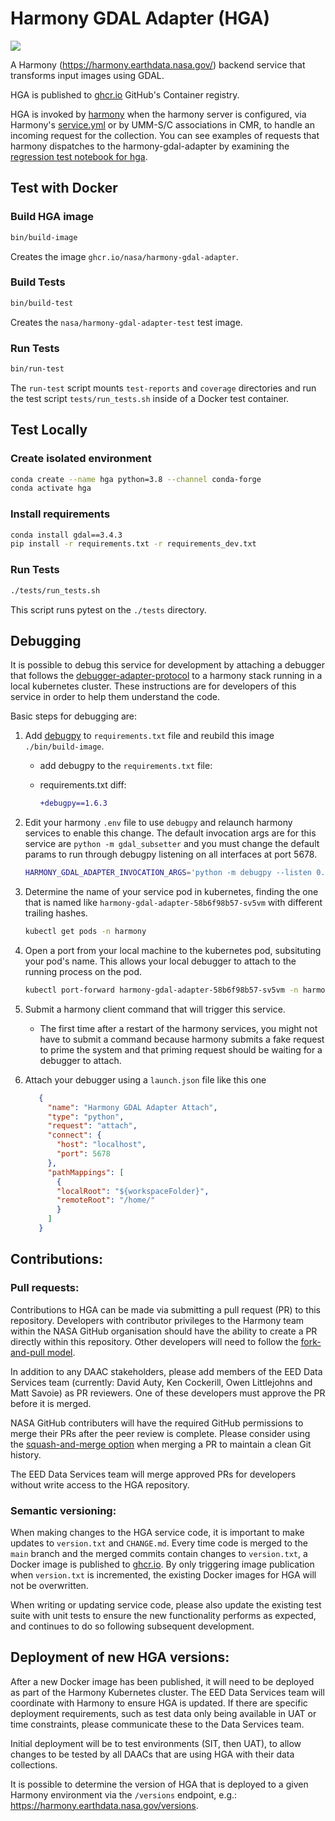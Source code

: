 # Harmony GDAL Adapter (HGA)

![](https://data-services-github-badges.s3.amazonaws.com/cov.svg?dummy=true)

A Harmony (https://harmony.earthdata.nasa.gov/) backend service that transforms
input images using GDAL.

HGA is published to [ghcr.io](https://github.com/nasa/harmony-gdal-adapter/pkgs/container/harmony-gdal-adapter)
GitHub's Container registry.

HGA is invoked by [harmony](https://github.com/nasa/harmony)
when the harmony server is configured, via Harmony's [service.yml](https://github.com/nasa/harmony/blob/main/config/services.yml)
or by UMM-S/C associations in CMR, to handle an incoming request for the
collection. You can see examples of requests that harmony dispatches to the
harmony-gdal-adapter by examining the [regression test notebook for hga](https://github.com/nasa/harmony-regression-tests/blob/main/test/hga/HGA_regression.ipynb).


## Test with Docker

### Build HGA image
```bash
bin/build-image
```
Creates the image `ghcr.io/nasa/harmony-gdal-adapter`.

### Build Tests
```bash
bin/build-test
```
Creates the `nasa/harmony-gdal-adapter-test` test image.

### Run Tests
```bash
bin/run-test
```
The `run-test` script mounts `test-reports` and `coverage` directories and run
the test script `tests/run_tests.sh` inside of a Docker test container.


## Test Locally

### Create isolated environment

```bash
conda create --name hga python=3.8 --channel conda-forge
conda activate hga
```

### Install requirements

```bash
conda install gdal==3.4.3
pip install -r requirements.txt -r requirements_dev.txt
```

### Run Tests

```bash
./tests/run_tests.sh
```
This script runs pytest on the `./tests` directory.

## Debugging

It is possible to debug this service for development by attaching a debugger
that follows the
[debugger-adapter-protocol](https://microsoft.github.io/debug-adapter-protocol/)
to a harmony stack running in a local kubernetes cluster.  These instructions
are for developers of this service in order to help them understand the code.

Basic steps for debugging are:

1. Add [debugpy](https://github.com/microsoft/debugpy) to `requirements.txt` file and reubild this image `./bin/build-image`.
     - add debugpy to the `requirements.txt` file:

     -  requirements.txt diff:
          ```diff
          +debugpy==1.6.3
          ```

1. Edit your harmony `.env` file to use
 `debugpy` and relaunch harmony services
 to enable this change.  The default invocation args are for this service are
 `python -m gdal_subsetter` and you must change the default params to run
 through debugpy listening on all interfaces at port 5678.

    ```sh
    HARMONY_GDAL_ADAPTER_INVOCATION_ARGS='python -m debugpy --listen 0.0.0.0:5678 --wait-for-client -m gdal_subsetter'
    ```
1. Determine the name of your service pod in kubernetes, finding the one that
   is named like `harmony-gdal-adapter-58b6f98b57-sv5vm` with different
   trailing hashes.

     ```sh
     kubectl get pods -n harmony
     ```
1. Open a port from your local machine to the kubernetes pod, subsituting your
   pod's name. This allows your local debugger to attach to the running process
   on the pod.

     ```sh
     kubectl port-forward harmony-gdal-adapter-58b6f98b57-sv5vm -n harmony 5678:5678
     ```

1. Submit a harmony client command that will trigger this service.
    - The first time after a restart of the harmony services, you might not
     have to submit a command because harmony submits a fake request to prime
     the system and that priming request should be waiting for a debugger to
     attach.

1. Attach your debugger using a `launch.json` file like this one

     ```json
        {
          "name": "Harmony GDAL Adapter Attach",
          "type": "python",
          "request": "attach",
          "connect": {
            "host": "localhost",
            "port": 5678
          },
          "pathMappings": [
            {
            "localRoot": "${workspaceFolder}",
            "remoteRoot": "/home/"
            }
          ]
        }
     ```






## Contributions:

### Pull requests:

Contributions to HGA can be made via submitting a pull request (PR) to this
repository. Developers with contributor privileges to the Harmony team within
the NASA GitHub organisation should have the ability to create a PR directly
within this repository. Other developers will need to follow the
[fork-and-pull model](https://docs.github.com/en/pull-requests/collaborating-with-pull-requests/getting-started/about-collaborative-development-models#fork-and-pull-model).

In addition to any DAAC stakeholders, please add members of the EED Data
Services team (currently: David Auty, Ken Cockerill, Owen Littlejohns and Matt
Savoie) as PR reviewers. One of these developers must approve the PR before
it is merged.

NASA GitHub contributers will have the required GitHub permissions to merge
their PRs after the peer review is complete. Please consider using the
[squash-and-merge option](https://docs.github.com/en/pull-requests/collaborating-with-pull-requests/incorporating-changes-from-a-pull-request/about-pull-request-merges#squash-and-merge-your-pull-request-commits) when merging a PR to maintain a clean Git history.

The EED Data Services team will merge approved PRs for developers without write
access to the HGA repository.

### Semantic versioning:

When making changes to the HGA service code, it is important to make updates to
`version.txt` and `CHANGE.md`. Every time code is merged to the `main` branch
and the merged commits contain changes to `version.txt`, a Docker image is
published to [ghcr.io](https://github.com/nasa/harmony-gdal-adapter/pkgs/container/harmony-gdal-adapter).
By only triggering image publication when `version.txt` is incremented, the
existing Docker images for HGA will not be overwritten.

When writing or updating service code, please also update the existing test
suite with unit tests to ensure the new functionality performs as expected, and
continues to do so following subsequent development.

## Deployment of new HGA versions:

After a new Docker image has been published, it will need to be deployed as
part of the Harmony Kubernetes cluster. The EED Data Services team will
coordinate with Harmony to ensure HGA is updated. If there are specific
deployment requirements, such as test data only being available in UAT or time
constraints, please communicate these to the Data Services team.

Initial deployment will be to test environments (SIT, then UAT), to allow
changes to be tested by all DAACs that are using HGA with their data
collections.

It is possible to determine the version of HGA that is deployed to a given
Harmony environment via the `/versions` endpoint, e.g.:
<https://harmony.earthdata.nasa.gov/versions>.
